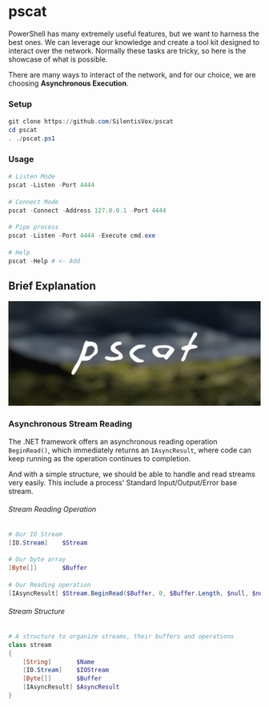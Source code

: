 # pscat

PowerShell has many extremely useful features, but we want to harness the best ones. We can leverage our knowledge and create a tool kit designed to interact over the network. Normally these tasks are tricky, so here is the showcase of what is possible.

There are many ways to interact of the network, and for our choice, we are choosing **Asynchronous Execution**.

### **Setup**

```powershell
git clone https://github.com/SilentisVox/pscat
cd pscat
. ./pscat.ps1
```

### **Usage**

```powershell
# Listen Mode
pscat -Listen -Port 4444

# Connect Mode
pscat -Connect -Address 127.0.0.1 -Port 4444

# Pipe process
pscat -Listen -Port 4444 -Execute cmd.exe

# Help
pscat -Help # <- Add
```

## **Brief Explanation**

![pscat](assets/pscat.jpg)

### **Asynchronous Stream Reading**

The .NET framework offers an asynchronous reading operation `BeginRead()`, which immediately returns an `IAsyncResult`, where code can keep running as the operation continues to completion.

And with a simple structure, we should be able to handle and read streams very easily. This include a process' Standard Input/Output/Error base stream.

###### Stream Reading Operation

```powershell
# Our IO Stream
[IO.Stream]    $Stream

# Our byte array
[Byte[]]       $Buffer

# Our Reading operation
[IAsyncResult] $Stream.BeginRead($Buffer, 0, $Buffer.Length, $null, $null)
```

###### Stream Structure

```powershell
# A structure to organize streams, their buffers and operations
class stream
{
    [String]       $Name
    [IO.Stream]    $IOStream
    [Byte[]]       $Buffer
    [IAsyncResult] $AsyncResult
}
```